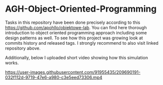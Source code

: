 # AGH-Object-Oriented-Programming

Tasks in this repository have been done precisely according to this https://github.com/apohllo/obiektowe-lab. You can find here thorough
introduction to object oriented programming approach including some design patterns as well. To see how this project was growing look at commits history
and released tags. I strongly recommend to also visit linked repository above.

Additionally, below I uploaded short video showing how this simulation works.

https://user-images.githubusercontent.com/91955435/209690191-032f112d-9719-47e6-a980-c3e5eed73306.mp4
